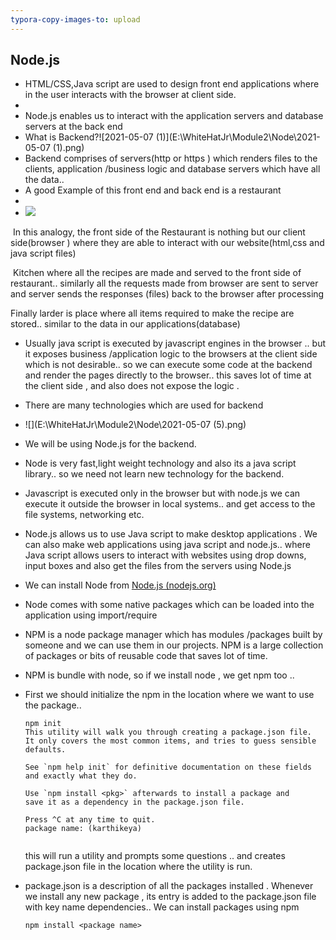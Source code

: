 ```yaml
---
typora-copy-images-to: upload
---
```


## Node.js

* HTML/CSS,Java script are used to design front end applications where in the user interacts with the browser at client side. 
* 
* Node.js enables us to interact with the application servers and database servers at the back end
* What is Backend?![2021-05-07 (1)](E:\WhiteHatJr\Module2\Node\2021-05-07 (1).png)
* Backend comprises of servers(http or https ) which renders files to the clients, application /business logic and database servers which have all the data..
* A good Example of this front end and back end is a restaurant
* 
* ![](E:\WhiteHatJr\Module2\Node\2021-05-05.png)

​        In this analogy, the front side of the Restaurant is nothing but our client side(browser ) where they are able to interact with  our website(html,css and java script files)

​        Kitchen where all the recipes are made and served to the front side of restaurant.. similarly all the requests made from browser are sent to server and server sends the responses (files) back to the browser after processing

Finally larder is place where all items required to make the recipe are stored.. similar to the data in our applications(database)

* Usually java script is executed by javascript engines in the browser .. but it exposes business /application logic to the browsers at the client side which is not desirable.. so we can execute some code at the backend and render the pages directly to the browser.. this saves lot of time at the client side , and also does not expose the logic . 

* There are many technologies which are used for backend 

* ![](E:\WhiteHatJr\Module2\Node\2021-05-07 (5).png)

  

  

* We will be using Node.js for the backend. 

* Node is very fast,light weight technology and  also its a java script library.. so we need not learn new technology for the backend.

* Javascript is executed only in the browser but with node.js we can execute it outside the browser in local systems.. and get access to the file systems, networking etc.

* Node.js allows us to use Java script to make desktop applications . We can also make web applications using java script and node.js.. where Java script allows users to interact with websites using drop downs, input boxes  and also get the files from the servers using Node.js

* We can install Node from [Node.js (nodejs.org)](https://nodejs.org/en/)

* Node comes with some native packages  which can be loaded into the application using import/require

* NPM is a node package manager which has modules /packages built by someone and we can use them in our projects. NPM is a large collection of packages or bits of reusable code that saves lot of time. 

* NPM  is bundle with node, so if we install node , we get npm too .. 

* First we should initialize the npm in the location where we want to use the package.. 

  ````````````
  npm init
  This utility will walk you through creating a package.json file.
  It only covers the most common items, and tries to guess sensible defaults.
  
  See `npm help init` for definitive documentation on these fields
  and exactly what they do.
  
  Use `npm install <pkg>` afterwards to install a package and
  save it as a dependency in the package.json file.
  
  Press ^C at any time to quit.
  package name: (karthikeya)
  
  
  ````````````

   this will run a utility and prompts some questions ..  and creates package.json file in the location where the utility is run.

* package.json is a description of all the packages installed . Whenever we install any new package , its entry is added to the package.json file with key name dependencies.. We can install packages using npm

  ``````````````````
  npm install <package name>
  ``````````````````

  

